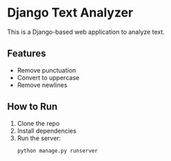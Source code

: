 # Django Text Analyzer

This is a Django-based web application to analyze text.

## Features

- Remove punctuation
- Convert to uppercase
- Remove newlines

## How to Run

1. Clone the repo
2. Install dependencies
3. Run the server:
   ```bash
   python manage.py runserver
